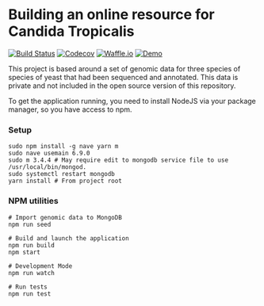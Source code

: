 # Building an online resource for Candida Tropicalis

[![Build Status](https://travis-ci.com/bag-man/final-year-project.svg?token=gr5Kv7LRnKCzUp9adeKC&branch=master)](https://travis-ci.com/bag-man/final-year-project)
[![Codecov](https://codecov.io/gh/bag-man/final-year-project/branch/master/graph/badge.svg?token=GuPuQcHhdX)](https://codecov.io/gh/bag-man/final-year-project)
[![Waffle.io](https://img.shields.io/badge/Waffle%20Board-active-green.svg)](https://waffle.io/bag-man/final-year-project)
[![Demo](https://img.shields.io/badge/Demo-live-green.svg)](http://project.owen.cymru)


This project is based around a set of genomic data for three species of species of yeast that had been sequenced and annotated. This data is private and not included in the open source version of this repository. 

To get the application running, you need to install NodeJS via your package manager, so you have access to npm.

### Setup

    sudo npm install -g nave yarn m
    sudo nave usemain 6.9.0
    sudo m 3.4.4 # May require edit to mongodb service file to use /usr/local/bin/mongod.
    sudo systemctl restart mongodb 
    yarn install # From project root
   
### NPM utilities

    # Import genomic data to MongoDB
    npm run seed

    # Build and launch the application
    npm run build
    npm start

    # Development Mode
    npm run watch

    # Run tests
    npm run test
